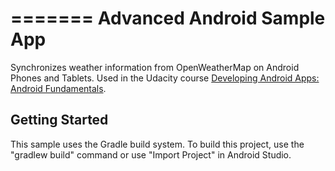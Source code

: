 =======
Advanced Android Sample App
===================================

Synchronizes weather information from OpenWeatherMap on Android Phones and Tablets. Used in the Udacity course [Developing Android Apps: Android Fundamentals](https://www.udacity.com/course/ud853).

Getting Started
---------------
This sample uses the Gradle build system.  To build this project, use the
"gradlew build" command or use "Import Project" in Android Studio.

